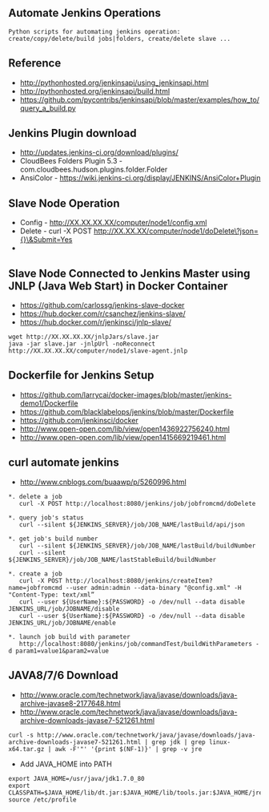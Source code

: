 ## Automate Jenkins Operations

```
Python scripts for automating jenkins operation: create/copy/delete/build jobs|folders, create/delete slave ...
```

## Reference
* http://pythonhosted.org/jenkinsapi/using_jenkinsapi.html
* http://pythonhosted.org/jenkinsapi/build.html
* https://github.com/pycontribs/jenkinsapi/blob/master/examples/how_to/query_a_build.py


## Jenkins Plugin download
* http://updates.jenkins-ci.org/download/plugins/
* CloudBees Folders Plugin 5.3 - com.cloudbees.hudson.plugins.folder.Folder
* AnsiColor - https://wiki.jenkins-ci.org/display/JENKINS/AnsiColor+Plugin

## Slave Node Operation
* Config - http://XX.XX.XX.XX/computer/node1/config.xml 
* Delete - curl -X POST http://XX.XX.XX/computer/node1/doDelete\?json={}\&Submit=Yes
* 

## Slave Node Connected to Jenkins Master using JNLP (Java Web Start) in Docker Container
* https://github.com/carlossg/jenkins-slave-docker
* https://hub.docker.com/r/csanchez/jenkins-slave/
* https://hub.docker.com/r/jenkinsci/jnlp-slave/
```
wget http://XX.XX.XX.XX/jnlpJars/slave.jar
java -jar slave.jar -jnlpUrl -noReconnect  http://XX.XX.XX.XX/computer/node1/slave-agent.jnlp
```
  

## Dockerfile for Jenkins Setup
* https://github.com/larrycai/docker-images/blob/master/jenkins-demo1/Dockerfile
* https://github.com/blacklabelops/jenkins/blob/master/Dockerfile
* https://github.com/jenkinsci/docker
* http://www.open-open.com/lib/view/open1436922756240.html
* http://www.open-open.com/lib/view/open1415669219461.html


## curl automate jenkins
* http://www.cnblogs.com/buaawp/p/5260996.html
```
*. delete a job
   curl -X POST http://localhost:8080/jenkins/job/jobfromcmd/doDelete

*. query job's status
   curl --silent ${JENKINS_SERVER}/job/JOB_NAME/lastBuild/api/json

*. get job's build number
   curl --silent ${JENKINS_SERVER}/job/JOB_NAME/lastBuild/buildNumber
   curl --silent ${JENKINS_SERVER}/job/JOB_NAME/lastStableBuild/buildNumber

*. create a job 
   curl -X POST http://localhost:8080/jenkins/createItem?name=jobfromcmd --user admin:admin --data-binary "@config.xml" -H "Content-Type: text/xml”
   curl --user ${UserName}:${PASSWORD} -o /dev/null --data disable JENKINS_URL/job/JOBNAME/disable
   curl --user ${UserName}:${PASSWORD} -o /dev/null --data disable JENKINS_URL/job/JOBNAME/enable

*. launch job build with parameter
   http://localhost:8080/jenkins/job/commandTest/buildWithParameters -d param1=value1&param2=value

```


## JAVA8/7/6 Download
* http://www.oracle.com/technetwork/java/javase/downloads/java-archive-javase8-2177648.html
* http://www.oracle.com/technetwork/java/javase/downloads/java-archive-downloads-javase7-521261.html
```
curl -s http://www.oracle.com/technetwork/java/javase/downloads/java-archive-downloads-javase7-521261.html | grep jdk | grep linux-x64.tar.gz | awk -F'"' '{print $(NF-1)}' | grep -v jre
```

* Add JAVA_HOME into PATH
```
export JAVA_HOME=/usr/java/jdk1.7.0_80
export CLASSPATH=$JAVA_HOME/lib/dt.jar:$JAVA_HOME/lib/tools.jar:$JAVA_HOME/jre/lib/rt.jar
source /etc/profile

```
